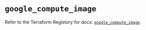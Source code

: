 # `google_compute_image`

Refer to the Terraform Registory for docs: [`google_compute_image`](https://registry.terraform.io/providers/hashicorp/google-beta/4.65.2/docs/resources/google_compute_image).
